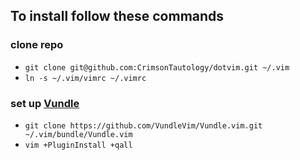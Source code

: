To install follow these commands
--------------------------------

### clone repo
* `git clone git@github.com:CrimsonTautology/dotvim.git ~/.vim`
* `ln -s ~/.vim/vimrc ~/.vimrc`

### set up [Vundle](https://github.com/VundleVim/Vundle.vim)
* `git clone https://github.com/VundleVim/Vundle.vim.git ~/.vim/bundle/Vundle.vim`
* `vim +PluginInstall +qall`
